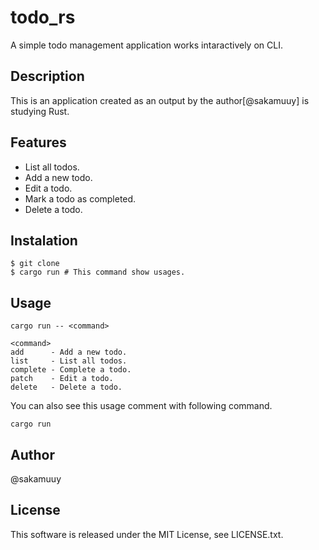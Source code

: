 # todo_rs
A simple todo management application works intaractively on CLI.

## Description
This is an application created as an output by the author[@sakamuuy] is studying Rust.

## Features
- List all todos.
- Add a new todo.
- Edit a todo.
- Mark a todo as completed.
- Delete a todo.

## Instalation
```
$ git clone 
$ cargo run # This command show usages.
```

## Usage

```
cargo run -- <command>

<command>
add      - Add a new todo.
list     - List all todos.
complete - Complete a todo.
patch    - Edit a todo.
delete   - Delete a todo.
```

You can also see this usage comment with following command.
```
cargo run
```

## Author
@sakamuuy

## License
This software is released under the MIT License, see LICENSE.txt.
